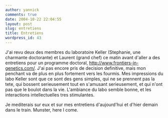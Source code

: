 ```yaml
---
author: yannick
comments: true
date: 2004-10-22 22:04:55
layout: post
slug: entretiens
title: Entretiens
wordpress_id: 43
---
```


J'ai revu deux des membres du laboratoire Keller (Stephanie, une
charmante doctorante) et Laurent (grand chef) ce matin avant d'aller a
des entretiens pour un programme doctoral,
http://www.frontiers-in-genetics.com/.
J'ai pas encore pris de decision definitive, mais mon penchant va de plus en plus fortement vers
les fourmis. Mes impressions du labo Keller sont que ce sont des gens
simples, qui ne se prennent pas la tete, qui bossent serieusement tout
en s'amusant serieusement, et qui n'ont pas que le boulot dans la vie.
L'ambiance du labo semble bonne, et les interactions intellectuelles
tres stimulantes.

Je mediterais sur eux et sur mes entretiens d'aujourd'hui et d'hier
demain dans le train. Munster, here I come.
